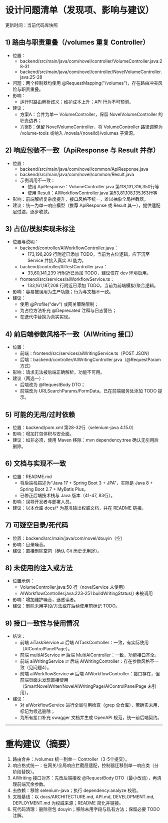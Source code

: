 # 设计问题清单（发现项、影响与建议）

更新时间：当前代码库快照

## 1) 路由与职责重叠（/volumes 重复 Controller）
- 位置：
  - backend/src/main/java/com/novel/controller/VolumeController.java:28-31
  - backend/src/main/java/com/novel/controller/NovelVolumeController.java:25-28
- 问题：两个控制器均使用 @RequestMapping("/volumes")，存在路由冲突风险与职责重叠。
- 影响：
  - 运行时路由解析歧义；维护成本上升；API 行为不可预测。
- 建议：
  - 方案A：合并为单一 VolumeController，保留 NovelVolumeController 的职责边界；
  - 方案B：保留 NovelVolumeController，将 VolumeController 路径调整为 /volume-tools 或纳入 /novels/{novelId}/volumes 子资源。

## 2) 响应包装不一致（ApiResponse 与 Result 并存）
- 位置：
  - backend/src/main/java/com/novel/common/ApiResponse.java
  - backend/src/main/java/com/novel/common/Result.java
  - 示例调用不一致：
    - 使用 ApiResponse：VolumeController.java 第118,131,316,350行等
    - 使用 Result：AIWorkflowController.java 第53,81,108,135,163行等
- 影响：前端解析复杂度提升，接口风格不统一，难以抽象全局拦截器。
- 建议：统一为单一响应模型（推荐 ApiResponse<T> 或 Result<T> 其一），提供适配层过渡，逐步收敛。

## 3) 占位/模拟实现未标注
- 位置与说明：
  - backend/controller/AIWorkflowController.java：
    - 173,196,209 行附近已添加 TODO，当前为占位逻辑，应下沉至 Service 并接入真实 AI 能力。
  - backend/controller/AITestController.java：
    - 33,60,141,239 行附近已添加 TODO，建议仅在 dev 环境启用。
  - frontend/src/services/aiWorkflowService.ts：
    - 133,161,187,208 行附近已添加 TODO，当前为前端模拟/聚合逻辑。
- 影响：容易被误用为生产功能；行为与文档不一致。
- 建议：
  - 使用 @Profile("dev") 或网关策略限制；
  - 为占位方法补充 @Deprecated 注释与日志警告；
  - 在迭代中替换为真实实现。

## 4) 前后端参数风格不一致（AIWriting 接口）
- 位置：
  - 前端：frontend/src/services/aiWritingService.ts（POST JSON）
  - 后端：backend/controller/AIWritingController.java（@RequestParam 方式）
- 影响：请求无法被后端正确解析，功能不可用。
- 建议（两选一）：
  - 后端改为 @RequestBody DTO；
  - 前端改为 URLSearchParams/FormData。已在前端服务处添加 TODO 提示。

## 5) 可能的无用/过时依赖
- 位置：backend/pom.xml 第28-32行（selenium-java 4.15.0）
- 影响：增加打包体积与安全面。
- 建议：如非必须，使用 Maven 移除：mvn dependency:tree 确认无引用后删除。

## 6) 文档与实现不一致
- 位置：README.md
  - 将后端栈描述为“Java 17 + Spring Boot 3 + JPA”，实际是 Java 8 + Spring Boot 2.7 + MyBatis Plus。
  - 已修正后端技术栈与 Java 版本（41-47, 83行）。
- 影响：误导开发者与部署人员。
- 建议：以本仓库 docs/* 为基准输出权威文档，并在 README 链接。

## 7) 可疑空目录/死代码
- 位置：backend/src/main/java/com/novel/douyin（空）
- 影响：目录噪音。
- 建议：直接删除空包（确认 Git 历史无用途）。

## 8) 未使用的注入或方法
- 位置示例：
  - VolumeController.java:50 行（novelService 未使用）
  - AIWorkflowController.java:223-251 buildWritingStatus() 未被调用
- 影响：增加维护噪音，迷惑读者。
- 建议：删除未用字段/方法或在后续使用前标记 TODO。

## 9) 接口一致性与使用情况
- 结论：
  - 前端 aiTaskService ⇄ 后端 AITaskController：一致，有实际使用（AIControlPanelPage）。
  - 前端 multiAIService ⇄ 后端 MultiAIController：一致，功能接口齐全。
  - 前端 aiWritingService ⇄ 后端 AIWritingController：存在参数风格不一致（见问题4）。
  - 前端 aiWorkflowService ⇄ 后端 AIWorkflowController：接口存在，但前端页面未发现直接使用（SmartNovelWriter/NovelAIWritingPage/AIControlPanelPage 未引用）。
- 建议：
  - 对 aiWorkflowService 进行全局引用检查（grep 全仓库），若确实未用，标记为候选删除；
  - 为所有接口补充 swagger 文档并生成 OpenAPI 规范，统一前后端契约。

---

# 重构建议（摘要）
1. 路由合并：/volumes 统一到单一 Controller（3-5个提交）。
2. 响应格式统一：在网关/全局响应拦截层适配，控制器迁移到单一响应类（分阶段替换）。
3. AIWriting 接口对齐：先改后端接收 @RequestBody DTO（最小改动），再清理前端冗余参数。
4. 去依赖：移除 selenium-java；执行 dependency:analyze 校验。
5. 文档基线：以 docs/ARCHITECTURE.md, API.md, DEVELOPMENT.md, DEPLOYMENT.md 为权威来源；README 简化并链接。
6. 死代码清理：删除空包 douyin；移除未用字段与私有方法；保留必要 TODO 注解。

